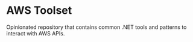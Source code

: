 # AWS Toolset
Opinionated repository that contains common .NET tools and patterns to interact with AWS APIs.
